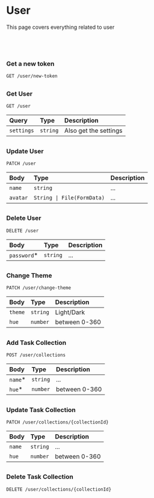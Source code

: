 # User

This page covers everything related to user

# 

<br/>

### Get a new token

```http
GET /user/new-token
```

## 
## 

### Get User

```http
GET /user
```

|Query|Type|Description|
| :-------- | :------- | :------- |
| `settings` | `string` | Also get the settings |

## 

### Update User

```http
PATCH /user
```

|Body|Type|Description|
| :-------- | :------- | :------- |
| `name` | `string` | ... |
| `avatar` | `String \| File(FormData)` | ... |

## 

### Delete User

```http
DELETE /user
```

|Body|Type|Description|
| :-------- | :------- | :------- |
| `password`* | `string` | ... |

## 

### Change Theme

```http
PATCH /user/change-theme
```

|Body|Type|Description|
| :-------- | :------- | :------- |
| `theme` | `string` | Light/Dark |
| `hue` | `number` | between 0-360 |

## 

### Add Task Collection

```http
POST /user/collections
```

|Body|Type|Description|
| :-------- | :------- | :------- |
| `name`* | `string` | ... |
| `hue`* | `number` | between 0-360 |

## 

### Update Task Collection

```http
PATCH /user/collections/{collectionId}
```

|Body|Type|Description|
| :-------- | :------- | :------- |
| `name` | `string` | ... |
| `hue` | `number` | between 0-360 |

## 

### Delete Task Collection

```http
DELETE /user/collections/{collectionId}
```

